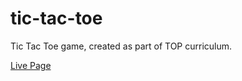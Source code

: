 # tic-tac-toe
Tic Tac Toe game, created as part of TOP curriculum. 

[Live Page](https://ta457.github.io/tic-tac-toe/)

